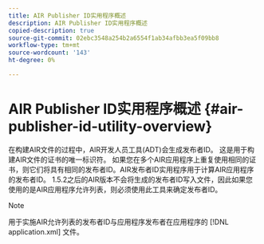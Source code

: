 ```yaml
---
title: AIR Publisher ID实用程序概述
description: AIR Publisher ID实用程序概述
copied-description: true
source-git-commit: 02ebc3548a254b2a6554f1ab34afbb3ea5f09bb8
workflow-type: tm+mt
source-wordcount: '143'
ht-degree: 0%

---
```


# AIR Publisher ID实用程序概述 {#air-publisher-id-utility-overview}

在构建AIR文件的过程中，AIR开发人员工具(ADT)会生成发布者ID。 这是用于构建AIR文件的证书的唯一标识符。 如果您在多个AIR应用程序上重复使用相同的证书，则它们将具有相同的发布者ID。AIR发布者ID实用程序用于计算AIR应用程序的发布者ID。 1.5.2之后的AIR版本不会将生成的发布者ID写入文件，因此如果您使用的是AIR应用程序允许列表，则必须使用此工具来确定发布者ID。

>[!NOTE]
>
>用于实施AIR允许列表的发布者ID与应用程序发布者在应用程序的 [!DNL application.xml] 文件。

